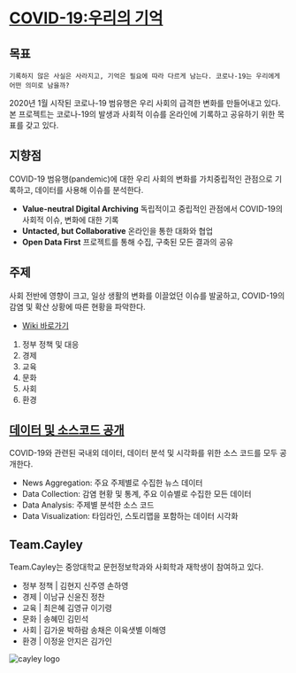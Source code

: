 # [COVID-19:우리의 기억](http://okfn.kr/projects/covid-19-our-memory/)


## 목표

```
기록하지 않은 사실은 사라지고, 기억은 필요에 따라 다르게 남는다. 코로나-19는 우리에게 어떤 의미로 남을까?
```
2020년 1월 시작된 코로나-19 범유행은 우리 사회의 급격한 변화를 만들어내고 있다. 본 프로젝트는 코로나-19의 발생과 사회적 이슈를 온라인에 기록하고 공유하기 위한 목표를 갖고 있다. 


## 지향점 
COVID-19 범유행(pandemic)에 대한 우리 사회의 변화를 가치중립적인 관점으로 기록하고, 데이터를 사용해 이슈를 분석한다. 

* **Value-neutral Digital Archiving** 독립적이고 중립적인 관점에서 COVID-19의 사회적 이슈, 변화에 대한 기록
* **Untacted, but Collaborative** 온라인을 통한 대화와 협업
* **Open Data First** 프로젝트를 통해 수집, 구축된 모든 결과의 공유 

## 주제
사회 전반에 영향이 크고, 일상 생활의 변화를 이끌었던 이슈를 발굴하고, COVID-19의 감염 및 확산 상황에 따른 현황을 파악한다. 

* [Wiki 바로가기](https://github.com/Open-Knowledge-Korea/covid-19-our-memory/wiki)
1. 정부 정책 및 대응
2. 경제 
3. 교육
4. 문화
5. 사회 
6. 환경 

## [데이터 및 소스코드 공개](covid-19-our-memory/data/) 
COVID-19와 관련된 국내외 데이터, 데이터 분석 및 시각화를 위한 소스 코드를 모두 공개한다. 

* News Aggregation: 주요 주제별로 수집한 뉴스 데이터
* Data Collection: 감염 현황 및 통계, 주요 이슈별로 수집한 모든 데이터
* Data Analysis: 주제별 분석한 소스 코드 
* Data Visualization: 타임라인, 스토리맵을 포함하는 데이터 시각화 

## Team.Cayley 
Team.Cayley는 중앙대학교 문헌정보학과와 사회학과 재학생이 참여하고 있다. 

* 정부 정책 | 김현지 신주영 손하영
* 경제 | 이남규 신윤진 정찬 
* 교육 | 최은혜 김영규 이기령
* 문화 | 송혜민 김민석 
* 사회 | 김가윤 박하람 송채은 이육샛별 이해영
* 환경 | 이정윤 안지은 김가인 

![cayley logo](https://github.com/Open-Knowledge-Korea/covid-19-our-memory/blob/master/logo/Cayley_caption.png)


